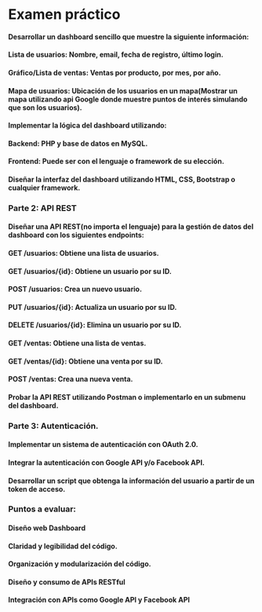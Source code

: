 # Examen práctico

#### Desarrollar un dashboard sencillo que muestre la siguiente información:

#### Lista de usuarios: Nombre, email, fecha de registro, último login.
#### Gráfico/Lista de ventas: Ventas por producto, por mes, por año.
#### Mapa de usuarios: Ubicación de los usuarios en un mapa(Mostrar un mapa utilizando api Google donde muestre puntos de interés simulando que son los usuarios).
#### Implementar la lógica del dashboard utilizando:
#### Backend: PHP y base de datos en MySQL.
#### Frontend: Puede ser con el lenguaje o framework de su elección.

#### Diseñar la interfaz del dashboard utilizando HTML, CSS, Bootstrap o cualquier framework.

### Parte 2: API REST

#### Diseñar una API REST(no importa el lenguaje) para la gestión de datos del dashboard con los siguientes endpoints:

#### GET /usuarios: Obtiene una lista de usuarios.
#### GET /usuarios/{id}: Obtiene un usuario por su ID.
#### POST /usuarios: Crea un nuevo usuario.
#### PUT /usuarios/{id}: Actualiza un usuario por su ID.
#### DELETE /usuarios/{id}: Elimina un usuario por su ID.
#### GET /ventas: Obtiene una lista de ventas.
#### GET /ventas/{id}: Obtiene una venta por su ID.
#### POST /ventas: Crea una nueva venta.

#### Probar la API REST utilizando Postman o implementarlo en un submenu del dashboard.

### Parte 3: Autenticación.

#### Implementar un sistema de autenticación con OAuth 2.0.
#### Integrar la autenticación con Google API y/o Facebook API.
#### Desarrollar un script que obtenga la información del usuario a partir de un token de acceso.

### Puntos a evaluar:
#### Diseño web Dashboard
#### Claridad y legibilidad del código.
#### Organización y modularización del código.
#### Diseño y consumo de APIs RESTful
#### Integración con APIs como Google API y Facebook API
